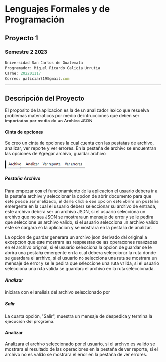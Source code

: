 # Lenguajes Formales y de Programación
## Proyecto 1 
### Semestre 2 2023
```js
Universidad San Carlos de Guatemala
Programador: Miguel Ricardo Galicia Urrutia
Carne: 202201117
Correo: galiciar319@gmail.com
```
---
## Descripción del Proyecto
El proposito de la aplicacion es la de un analizador lexico que resuelva problemas matematicos por medio de intrucciones que deben ser importadas por medio de un Archivo JSON
#### Cinta de opciones ####

Se creo un cinta de opciones la cual cuenta con las pestañas de archivo, analizar, ver reporte y ver errores. En la pestaña de archivo se encuentran las opciones de Agregar archivo, guardar archivo


![Cinta de opciones](opciones.png)


##### Pestaña Archivo #####

Para empezar con el funcionamiento de la aplicacion el usuario debera ir a la pestaña archivo y seleccionar la opcion de abrir documento para que este pueda ser analizado, al darle click a esa opcion este abrira un pestaña emergente en la cual el usuario debera seleccionar su archivo de entrada, este archivo debera ser un archivo JSON, si el usuario selecciona un archivo que no sea JSON se mostrara un mensaje de error y se le pedira que seleccione un archivo valido, si el usuario selecciona un archivo valido este se cargara en la aplicacion y se mostrara en la pestaña de analizar.

La opcion de guardar generara un archivo json derivado del original a excepcion que este mostrara las respuestas de las operaciones realizadas en el archivo original, si el usuario selecciona la opcion de guardar se le abrira una pestaña emergente en la cual debera seleccionar la ruta donde se guardara el archivo, si el usuario no selecciona una ruta se mostrara un mensaje de error y se le pedira que seleccione una ruta valida, si el usuario selecciona una ruta valida se guardara el archivo en la ruta seleccionada.

##### Analizar #####

iniciara con el analisis del archivo seleccionado por 
##### Salir #####
La cuarta opción, "Salir", muestra un mensaje de despedida y termina la ejecución del programa.

#### Analizar ####
Analizara el archivo seleccionado por el usuario, si el archivo es valido se mostrara el resultado de las operaciones en la pestaña de ver reporte, si el archivo no es valido se mostrara el error en la pestaña de ver errores.